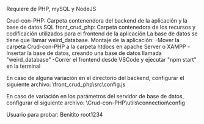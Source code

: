 Requiere de PHP, mySQL y NodeJS

Crud-con-PHP: Carpeta contenendora del backend de la aplicación y la base de datos SQL
front_crud_php: Carpeta contenedora de los recursos y codificación utilizados para el frontend de la aplicación
La base de datos se tiene que llamar weird_database.
Montaje de la aplicación:
-Mover la carpeta Crud-con-PHP a la carpeta htdocs en apache Server o XAMPP
-Insertar la base de datos, creando una base de datos llamada "weird_database"
-Correr el frontend desde VSCode y ejecutar "npm start" en la terminal

En caso de alguna variación en el directorio del backend, configurar el siguiente archivo:
\front_crud_php\src\config.js

En caso de variación en los parámetros del servidor de base de datos, configurar el siguiente archivo:
\Crud-con-PHP\utils\connection\config

Usuario para probar:
Benitito
root1234
